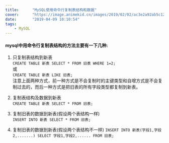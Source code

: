 ```yaml
---
title:      "MySQL使用命令行复制表结构和数据"
cover:      "https://image.animekid.cn/images/2019/02/02/ac3e2a92ab5c12aa7f0a241c4ad6c639.md.png"
date:       "2019-04-09 10:10:54"
tags:
    - MySQL
---
```


#### mysql中用命令行复制表结构的方法主要有一下几种: 

1. 只复制表结构到新表  
`CREATE TABLE 新表 SELECT * FROM 旧表 WHERE 1=2;`  
或  
`CREATE TABLE 新表 LIKE 旧表;`  
注意上面两种方式，前一种方式是不会复制时的主键类型和自增方式是不会复制过去的，而后一种方式是把旧表的所有字段类型都复制到新表。

2. 复制表结构及数据到新表  
`CREATE TABLE 新表 SELECT * FROM 旧表;`
 
3. 复制旧表的数据到新表(假设两个表结构一样)  
`INSERT INTO 新表 SELECT * FROM 旧表;`
 
4. 复制旧表的数据到新表(假设两个表结构不一样)
`INSERT INTO 新表(字段1,字段2,.......) SELECT 字段1,字段2,...... FROM 旧表;`